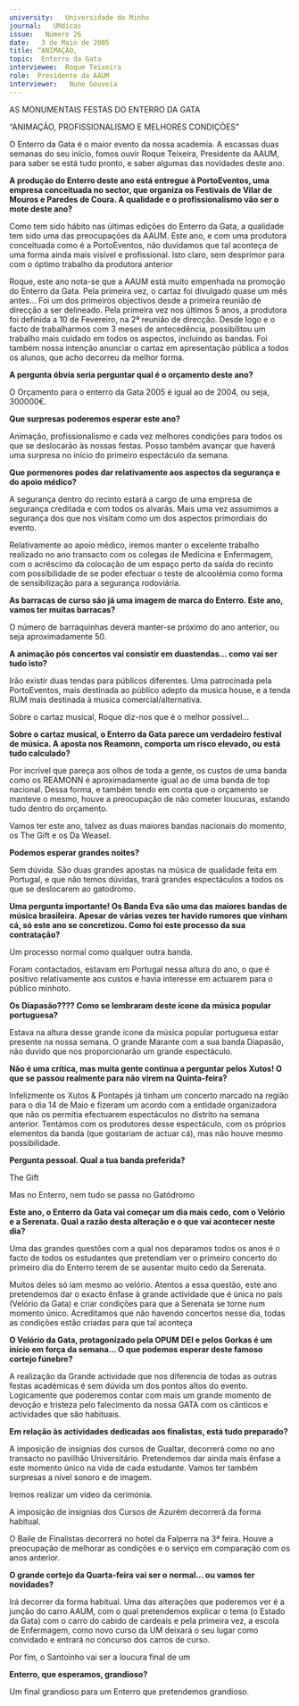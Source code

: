 ```yaml
---
university:   Universidade do Minho
journal:   UMdicas
issue:   Número 26
date:   3 de Maio de 2005
title: “ANIMAÇÃO,
topic:  Enterro da Gata
interviewee:  Roque Teixeira  
role:  Presidente da AAUM
interviewer:   Nuno Gouveia
---
```

 AS MONUMENTAIS FESTAS DO ENTERRO DA GATA 

 “ANIMAÇÃO, PROFISSIONALISMO E MELHORES CONDIÇÕES”

 O Enterro da Gata  é o maior evento da nossa academia. A escassas duas semanas do seu início, fomos ouvir Roque Teixeira, Presidente da AAUM, para saber se está tudo pronto, e saber algumas das novidades deste ano.

**A produção do Enterro deste ano está entregue à PortoEventos, uma empresa conceituada no sector, que organiza os Festivais de Vilar de Mouros e Paredes de Coura. A qualidade e o profissionalismo vão ser o mote deste ano?**

 Como tem sido hábito nas últimas edições do Enterro da Gata, a qualidade tem sido uma das preocupações da AAUM. Este ano, e com uma produtora conceituada como é a PortoEventos, não duvidamos que tal aconteça de uma forma ainda mais visível e profissional. Isto claro, sem desprimor para com o óptimo trabalho da produtora anterior 

 Roque, este ano nota-se que a AAUM está muito empenhada na promoção do Enterro da Gata. Pela primeira vez, o cartaz foi divulgado quase um mês antes… Foi um dos primeiros objectivos desde a primeira reunião de direcção a ser delineado. Pela primeira vez nos últimos 5 anos, a produtora foi definida a 10 de Fevereiro, na 2ª reunião de direcção. Desde logo e o facto de trabalharmos com 3 meses de antecedência, possibilitou um trabalho mais cuidado em todos os aspectos, incluindo as bandas. Foi também nossa intenção anunciar o cartaz em apresentação pública a todos os alunos, que acho decorreu da melhor forma.

**A pergunta óbvia seria perguntar qual é o orçamento deste ano?**

 O Orçamento para o enterro da Gata 2005 é igual ao de 2004, ou seja, 300000€.

**Que surpresas poderemos esperar este ano?**

 Animação, profissionalismo e cada vez melhores condições para todos os que se deslocarão às nossas festas. Posso também avançar que haverá uma surpresa no início do primeiro espectáculo da semana.

**Que pormenores podes dar relativamente aos aspectos da segurança e do apoio médico?**

 A segurança dentro do recinto estará a cargo de uma empresa de segurança creditada e com todos os alvarás. Mais uma vez assumimos a segurança dos que nos visitam como um dos aspectos primordiais do evento.

 Relativamente ao apoio médico, iremos manter o excelente trabalho realizado no ano transacto com os colegas de Medicina e Enfermagem, com o acréscimo da colocação de um espaço perto da saída do recinto com possibilidade de se poder efectuar o teste de alcoolémia como forma de sensibilização para a segurança rodoviária.

**As barracas de curso são já uma imagem de marca do Enterro. Este ano, vamos ter muitas barracas?**

 O número de barraquinhas deverá manter-se próximo do ano anterior, ou seja aproximadamente 50.

**A animação pós concertos vai consistir em duastendas… como vai ser tudo isto?**

 Irão existir duas tendas para públicos diferentes. Uma patrocinada pela PortoEventos, mais destinada ao público adepto da musica house, e a tenda RUM mais destinada à musica comercial/alternativa.

 Sobre o cartaz musical, Roque diz-nos que é o melhor possível… 

**Sobre o cartaz musical, o Enterro da Gata parece um verdadeiro festival de música. A aposta nos Reamonn, comporta um risco elevado, ou está tudo calculado?**

 Por incrível que pareça aos olhos de toda a gente, os custos de uma banda como os REAMONN é aproximadamente igual ao de uma banda de top nacional. Dessa forma, e também tendo em conta que o orçamento se manteve o mesmo, houve a preocupação de não cometer loucuras, estando tudo dentro do orçamento.

 Vamos ter este ano, talvez as duas maiores bandas nacionais do momento, os The Gift e os Da Weasel.

**Podemos esperar grandes noites?**

 Sem dúvida. São duas grandes apostas na música de qualidade feita em Portugal, e que não temos dúvidas, trará grandes espectáculos a todos os que se deslocarem ao gatodromo.

**Uma pergunta importante! Os Banda Eva são uma das maiores bandas de música brasileira. Apesar de várias vezes ter havido rumores que vinham cá, só este ano se concretizou. Como foi este processo da sua contratação?**

 Um processo normal como qualquer outra banda.

 Foram contactados, estavam em Portugal nessa altura do ano, o que é positivo relativamente aos custos e havia interesse em actuarem para o público minhoto.

**Os Diapasão???? Como se lembraram deste ícone da música popular portuguesa?**

 Estava na altura desse grande ícone da música popular portuguesa estar presente na nossa semana. O grande Marante com a sua banda Diapasão, não duvido que nos proporcionarão um grande espectáculo.

**Não é uma crítica, mas muita gente continua a perguntar pelos Xutos! O que se passou realmente para não virem na Quinta-feira?**

 Infelizmente os Xutos & Pontapés já tinham um concerto marcado na região para o dia 14 de Maio e fizeram um acordo com a entidade organizadora que não os permitia efectuarem espectáculos no distrito na semana anterior. Tentámos com os produtores desse espectáculo, com os próprios elementos da banda (que gostariam de actuar cá), mas não houve mesmo possibilidade.

**Pergunta pessoal. Qual a tua banda preferida?**

 The Gift 

 Mas no Enterro, nem tudo se passa no Gatódromo 

**Este ano, o Enterro da Gata vai começar um dia mais cedo, com o Velório e a Serenata. Qual a razão desta alteração e o que vai acontecer neste dia?**

 Uma das grandes questões com a qual nos deparamos todos os anos é o facto de todos os estudantes que pretendiam ver o primeiro concerto do primeiro dia do Enterro terem de se ausentar muito cedo da Serenata.

 Muitos deles só iam mesmo ao velório. Atentos a essa questão, este ano pretendemos dar o exacto ênfase à grande actividade que é única no país (Velório da Gata) e criar condições para que a Serenata se torne num momento único. Acreditamos que não havendo concertos nesse dia, todas as condições estão criadas para que tal aconteça 

**O Velório da Gata, protagonizado pela OPUM DEI e pelos Gorkas é um início em força da semana… O que podemos esperar deste famoso cortejo fúnebre?**

 A realização da Grande actividade que nos diferencia de todas as outras festas académicas é sem dúvida um dos pontos altos do evento. Logicamente que poderemos contar com mais um grande momento de devoção e tristeza pelo falecimento da nossa GATA com os cânticos e actividades que são habituais.

**Em relação às actividades dedicadas aos finalistas, está tudo preparado?**

 A imposição de insígnias dos cursos de Gualtar, decorrerá como no ano transacto no pavilhão Universitário. Pretendemos dar ainda mais ênfase a este momento único na vida de cada estudante. Vamos ter também surpresas a nível sonoro e de imagem.

 Iremos realizar um vídeo da cerimónia.

 A imposição de insígnias dos Cursos de Azurém decorrerá da forma habitual.

 O Baile de Finalistas decorrerá no hotel da Falperra na 3ª feira. Houve a preocupação de melhorar as condições e o serviço em comparação com os anos anterior.

**O grande cortejo da Quarta-feira vai ser o normal… ou vamos ter novidades?**

 Irá decorrer da forma habitual. Uma das alterações que poderemos ver é a junção do carro AAUM, com o qual pretendemos explicar o tema (o Estado da Gata) com o carro do cabido de cardeais e pela primeira vez, a escola de Enfermagem, como novo curso da UM deixará o seu lugar como convidado e entrará no concurso dos carros de curso.

 Por fim, o Santoinho vai ser a loucura final de um 

**Enterro, que esperamos, grandioso?**

 Um final grandioso para um Enterro que pretendemos grandioso.

